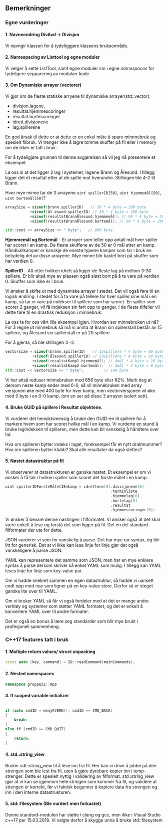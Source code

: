 ## Bemerkninger

### Egne vurderinger

#### 1. Navneendring DivAvd -> Divisjon
Vi navngir klassen  for å tydeliggjøre klassens bruksområde.

#### 2. Namespacing av Listtool og egne moduler 
Vi velger å sette ListTool, samt egne moduler inn i egne *namespaces* for tydeligere sepparering av modulær kode.

#### 3. Om Dynamiske arrayer (vectorer)
Vi gjør om de fleste statiske arryene til dynamiske arrayer(std::vector):
 * divisjon.lagene,
 * resultat.hjemmescoringer
 * resultat.bortescoringer
 * idrett.divisjonene
 * lag.spillerene

En god årsak til dette er at dette er en enkel måte å spare minnnebruk og spesielt filbruk. Vi trenger ikke å lagre tomme skuffer på fil eller i memory om de ikker er tatt i bruk.

For å tydeligjøre grunnen til denne avgjørelsen så vil jeg nå presentere et eksempel:

La oss si at det ligger 2 lag i systemet, lagene Brann og Ålesund. I tillegg ligger det et resultat etter at de spilte mot hverandre. Stillingen ble 4-2 til Brann.

Hvor mye minne tar de 3 arrayene `uint spillerID[50]`, `uint hjemmemål[50]`, `uint bortemål[50]`?

```cpp
arraySize = sizeof(brann.spillerID)   // 50 * 4 byte = 200 byte
           +sizeof(ål esund.spillerID) // 50 * 4 byte = 200 byte
           +sizeof(resultatBrannÅlesund.hjemmemål); // 50 * 4 byte = 200 byte
           +sizeof(resultatBrannÅlesund.bortemål); // 50 * 4 byte = 200 byte

std::cout << arraySize << " byte";   // 800 byte
```

**Hjemmemål og Bortemål** - Er arrayer som teller opp antall mål hver spiller har scoret i en kamp. De fleste skuffene av de 50 er 0 mål etter en kamp. Håndballkamper er kanskje de eneste typene kamper som tar i bruk en betydelig del av disse arrayene. Mye minne blir kastet bort på skuffer som har verdien 0.

**SpillerID** - Alt etter hvilken idrett så ligger de fleste lag på mellom 3-30 spillere. Er blir altså mye av plassen også sløst bort på å ta vare på verdien 0. Skuffer som ikke er i bruk.

Vi ønsker å skifte ut med dynamiske arrayer i stedet. Det vil også føre til en logisk endring. I stedet for å ta vare på tellere for hver spiller sine mål i en kamp, så tar vi vare på indekser til spillere som har scoret. En spiller som scorer 2 ganger, vil få indeksen sin ført opp to ganger. I de fleste tilfeller vil dette føre til en drastisk reduksjon i minnebruk.

La oss ta for oss vårt lille eksempel igjen. Hvordan ser minnebruken ut nå?
For å regne ut minnebruk så må vi annta at Brann sin spillerstall består av 15 spillere, og Ålesund sin spillerstall er på 20 spillere.

For å gjenta, så ble stillingen 4 -2.

```cpp
vectorsize = sizeof(brann.spillerID)   // 15spillere * 4 byte = 60 byte
            +sizeof(ålesund.spillerID) // 20spillere * 4 byte = 80 byte
            +sizeof(resultatKamp1.hjemmemål); // 4mål * 4 byte = 16 byte
            +sizeof(resultatKamp2.bortemål);  // 2mål * 4 byte = 8 byte
std::cout << vectorsize << " byte";         // 144 byte
```

Vi har altså reduser minnebruken med 656 byte eller 82%.
Merk deg at dersom neste kamp ender med 0-0, så vil minnebruken med array versjonen øke med 400 byte for hver kamp, men vectorversjonen vil øke med 0 byte i en 0-0 kamp, (om en ser på disse 3 arrayen isolert sett).


#### 4. Bruke GUID på spillere i Resultat objektene.
Vi vurderer det hensiktsmessig å bruke den GUID-en til spillere for å markere hvem som har scoret hvilke mål i en kamp. Vi vurderte en stund å bruke lagindeksen til spilleren, men dette kan bli vanskelig å håndtere over tid. 

Hva om spilleren bytter indeks i laget, foreksempel får et nytt draktnummer? Hva om spilleren bytter klubb? Skal alle resultater da også slettes? 


#### 5. Nøstet datastruktur på fil
Vi observerer at datastrukturen er ganske nøstet. Et eksempel er om vi ønsker å få tak i hvilken spiller som scoret det første målet i en kamp:
```cpp
uint spillerIDFørsteMåletIEnkamp = idrettene[0].divisjonene[0]
                                               .terminliste
                                               .hjemmelag[0]
                                               .bortelag[0]
                                               .resultat
                                               .hjemmescoringer[0];

```

Vi ønsker å bevare denne nøstingen i filformatet. Vi ønsker også at det skal være enkelt å lese og forstå det som ligger på fil. Det en del standard filformater der ute for dette. 

JSON vurderer vi som for vanskelig å parse. Det har mye rar syntax, og blir litt for generisk. Det at vi ikke kan lese linje for linje gjør det også vanskeligere å parse JSON.

YAML kan representere det samme som JSON, men har en mye enklere syntax å parse dersom skriver så enkel YAML som mulig.
I tillegg kan YAML leses linje for linje som key-value par.

Om vi hadde snekret sammen en egen datastruktur, så hadde vi uansett endt opp med noe som ligner på en key-value store. Derfor så er steget ganske lite over til YAML. 

Om vi bruker YAML så får vi også fordeler med at det er mange andre verktøy og systemer som støtter YAML formatet, og det er enkelt å konvertere YAML over til andre formater.

Det er også en bonus å lære seg standarder som blir mye brukt i profesjonell sammenheng.


### C++17 features tatt i bruk

#### 1. Multiple return values/ struct unpacking

```cpp
const auto [key, command] = IO::readCommand(mainCommands);
```

#### 2. Nested namespaces

```cpp
namespace gruppe32::App
```


#### 3. If scoped variable initializer

```cpp

if (auto cmdID = menyFJERN(); cmdID == CMD_BACK)
{
    break;
}
else if (cmdID == CMD_QUIT)
{
    return;
}
```

#### 4. std::string_view
Bruker sdt::string_view til å lese inn fra fil. Her kan vi drive å jobbe på den strengen som ble lest fra fil, uten å gjøre dyrebare kopier inn i temp-strenger. Dette er spesielt nyttig i validering av filformat. std::string_view gjør at vi kan se igjennom hele stringen som kommer fra fil, og validere at strengen er korrekt, før vi faktisk begynner å kopiere data fra strengen og inn i den interne datastrukturen.

#### 5. std::filesystem (Ble vurdert men forkastet)
Denne standard-modulen har støtte i clang og gcc, men ikke i Visual Studio c++17 per 15.03.2018. Vi valgte derfor å skygge unna å bruke std::filesystem
